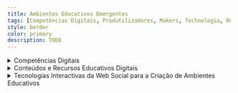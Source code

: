```yaml
---
title: Ambientes Educativos Emergentes
tags: [Competências Digitais, Produtilizadores, Makers, Technologia, Realidade Virtual]
style: border
color: primary
description: TODO
---
```




<details>

<summary> Competências Digitais </summary>
<br>

<h4>A importância das competências digitais na educação</h4>
<br>
<p>
O documento destaca a crescente relevância das competências digitais na educação, essenciais para preparar cidadãos e profissionais para um mundo em que o digital desempenha um papel central. Argumenta que as escolas são o espaço ideal para desenvolver estas competências desde cedo, promovendo não apenas o domínio de ferramentas tecnológicas, mas também uma abordagem crítica e ética ao seu uso. 
O foco está na necessidade de capacitar professores e estudantes para utilizarem as tecnologias digitais de forma a enriquecer o processo educativo e promover uma aprendizagem inclusiva, inovadora e eficaz. Entre os desafios discutidos incluem-se a rápida evolução tecnológica, a necessidade de formação contínua para os professores e a adaptação das estratégias pedagógicas às necessidades dos estudantes. O documento sugere a adoção de referenciais de competências digitais, como o DigCompEdu, para orientar professores e alunos no uso crítico e inovador do digital.
</p>

<p>Pontos Principais:</p>
<ul>
    <li>
    <p>Definição e Relevância das Competências Digitais: A integração do digital em todas as áreas da vida, trabalho e educação requer que os cidadãos estejam preparados para serem críticos, criativos e colaborativos num mundo digital.</p>
    </li>
    <li>
    <p>Escola como Espaço de Capacitação: As escolas devem ser o local onde as competências digitais são introduzidas e desenvolvidas. Professores e estudantes precisam de habilidades que vão além do uso instrumental de tecnologias, incluindo análise crítica e inovação.</p>
    </li>
    <li>
    <p>Desafios para os Professores: Enfrentar a constante evolução tecnológica, integrar estratégias pedagógicas inovadoras e superar desigualdades no acesso às tecnologias por parte dos estudantes.</p>
    </li>
    <li>
    <p>DigCompEdu como Referencial: Este framework organiza as competências digitais docentes em seis áreas, promovendo a integração eficaz de tecnologias nos processos educativos. Ferramentas como o DigCompEdu CheckIn ajudam os professores a avaliar e melhorar as suas competências.</p>
    </li>
    <li>
    <p>Boas Práticas na Educação Digital: Encorajar o uso de ferramentas digitais para promover colaboração, criatividade e resolução de problemas, criando ecossistemas educativos eficazes.</p>
    </li>
    <li>
    <p>Adaptação às Necessidades dos Estudantes: Os professores devem ser flexíveis e sensíveis às realidades dos alunos, garantindo inclusão e acesso no uso das tecnologias.</p>
    </li>
</ul>

</details>

<details>

<summary> Conteúdos e Recursos Educativos Digitais </summary>
<br>
<h4>Integrando Tecnologias e Práticas Pedagógicas </h4>
<br>
<p>
O documento aborda a integração de tecnologias digitais nas práticas pedagógicas, destacando a importância de associar conteúdos educativos e ferramentas digitais para promover uma aprendizagem mais significativa e adaptada às necessidades do século XXI. A ideia central é que o uso de tecnologias não deve ser apenas suporte, mas um elemento ativo que transforma os processos de ensino e aprendizagem, promovendo metodologias ativas e construtivistas.

Enfatiza-se o papel do professor como mediador e guia, responsável por selecionar estratégias adequadas às necessidades dos alunos, avaliar criticamente os recursos disponíveis e fomentar a colaboração e a criação de conhecimento. O texto também explora a noção de "produtilizadores" ou "makers", indicando que professores e estudantes devem não só consumir recursos, mas também participar ativamente na produção de conteúdos digitais.
</p>

<ul>
  <li>
    <p>Integração de Tecnologias na Educação: O digital deve ser mais do que um suporte, transformando práticas pedagógicas e criando ambientes de aprendizagem enriquecidos.</p>
  </li>
  <li>
    <p>Papel do Professor: O docente é um mediador, responsável por guiar os alunos, selecionar estratégias, avaliar recursos digitais e criar experiências de aprendizagem colaborativa e crítica.</p>
  </li>
  <li>
    <p>Aprendizagem Ativa e Construtivista: Tecnologias devem fomentar o envolvimento dos estudantes na construção do conhecimento, ampliando a aprendizagem para além da sala de aula.</p>
  </li>
  <li>
    <p>Utilização Crítica de Recursos Digitais: Professores e alunos devem avaliar e validar os recursos digitais, garantindo qualidade e relevância pedagógica.</p>
  </li>
  <li>
    <p>Cultura Maker e Produtilizadores: Professores e estudantes devem participar ativamente na criação de conteúdos digitais, promovendo uma cultura participativa e colaborativa.</p>
  </li>
  <li>
    <p>Personalização da Aprendizagem: Recursos digitais devem permitir a personalização, adaptando-se ao ritmo, às necessidades e aos interesses dos alunos.</p>
  </li>
  <li>
    <p>Educação como Ecossistema Digital: A educação deve ser concebida como um ecossistema digital aberto, promovendo colaboração, conectividade e aprendizagem contínua.</p>
  </li>
</ul>

 <h4>Prós e Contras do Uso de Realidade Virtual na Sala de Aula</h4>
    <p>A realidade virtual (RV) é uma ferramenta inovadora que pode transformar a educação, oferecendo experiências imersivas e interativas. No entanto, o seu uso na sala de aula apresenta vantagens e desafios que devem ser cuidadosamente avaliados.</p>

 <li>
    <p>Prós</p>
    <ul>
      <li>
        <p>Experiências Imersivas e Engajantes: A RV permite aos alunos explorar ambientes inacessíveis no mundo real, como viagens ao passado ou simulações científicas. A interação imersiva aumenta a motivação e o interesse dos alunos.</p>
      </li>
      <li>
        <p>Aprendizagem Prática e Contextualizada: Proporciona simulações seguras para aprender habilidades práticas, como cirurgias ou operações técnicas, sem riscos reais. Facilita a aplicação de conhecimentos em cenários concretos.</p>
      </li>
      <li>
        <p>Inclusão de Estilos de Aprendizagem Diversos: Atende a diferentes estilos de aprendizagem, beneficiando especialmente alunos que preferem estímulos visuais e experiências interativas.</p>
      </li>
      <li>
        <p>Desenvolvimento de Competências do Século XXI: Promove competências como colaboração, resolução de problemas e pensamento crítico através de cenários virtuais.</p>
      </li>
    </ul>
  </li>

  <li>
    <p>Contras</p>
    <ul>
      <li>
        <p>Custos Elevados: A implementação de tecnologia de RV, incluindo equipamentos e conteúdos, pode ser dispendiosa, dificultando a sua adoção por escolas com recursos limitados.</p>
      </li>
      <li>
        <p>Acessibilidade e Inclusão: Nem todos os alunos têm as mesmas condições físicas ou sensoriais para utilizar os equipamentos de RV, levantando questões de equidade.</p>
      </li>
      <li>
        <p>Dependência Tecnológica: Problemas técnicos, como falhas de software ou hardware, podem interromper o processo de aprendizagem. Além disso, os professores precisam de formação específica para utilizar estas ferramentas.</p>
      </li>
      <li>
        <p>Riscos de Saúde e Bem-Estar: O uso prolongado pode causar cansaço visual, tonturas ou náuseas. A imersão excessiva também pode levar à desconexão com o ambiente real.</p>
      </li>
      <li>
        <p>Qualidade e Adequação dos Conteúdos: Ainda existem limitações no desenvolvimento de conteúdos educativos alinhados aos currículos e de alta qualidade.</p>
      </li>
    </ul>
  </li>

  <p>A realidade virtual tem um enorme potencial para transformar a educação, oferecendo experiências inovadoras e práticas. No entanto, a sua implementação exige um planeamento cuidadoso para garantir acessibilidade, formação adequada e equilíbrio entre tecnologia e pedagogia. Com a superação dos desafios, a RV pode tornar-se uma poderosa aliada na preparação dos alunos para o futuro.</p>

</details>


<details>

<summary> Tecnologias Interactivas da Web Social para a Criação de Ambientes Educativos </summary>

<br>
<h4>Potencialidades do Software Social na Educação </h4>
<br>
<p>
O documento explora como o software social e as redes sociais podem transformar a educação, promovendo aprendizagens ativas, colaborativas e conectadas. Ressalta-se que estas ferramentas, amplamente utilizadas pelos estudantes em contextos informais, têm o potencial de ser integradas ao ambiente educativo, promovendo a construção de comunidades virtuais de aprendizagem. Através de aplicações práticas, as redes sociais podem motivar alunos, facilitar a partilha de ideias e desenvolver competências essenciais para o século XXI, como comunicação, colaboração e pensamento crítico.

Apesar dos benefícios, o texto também destaca os desafios associados ao uso educativo de redes sociais, como questões de segurança digital, privacidade e ética. Para aproveitar o potencial dessas ferramentas, professores devem adotar práticas pedagógicas que utilizem o digital de forma responsável, estruturada e reflexiva, integrando tecnologias familiares aos estudantes para enriquecer o processo educativo.
</p>

<ul>
  <li>
    <p>Potencialidades das Redes e Software Social</p>
    <ul>
      <li>
        <p>Promoção de Aprendizagens Ativas: As redes sociais facilitam a participação ativa dos alunos, tornando o aprendizado mais dinâmico e colaborativo.</p>
      </li>
      <li>
        <p>Construção de Comunidades Virtuais de Aprendizagem: Estas ferramentas criam espaços para debates, partilha de ideias e construção coletiva de conhecimento.</p>
      </li>
      <li>
        <p>Conexão e Diversidade: Permitem interações síncronas e assíncronas entre pessoas de diferentes origens culturais, enriquecendo o processo educativo.</p>
      </li>
      <li>
        <p>Motivação e Engajamento: Recursos familiares aos alunos aumentam a motivação, tornando as atividades educativas mais atrativas.</p>
      </li>
      <li>
        <p>Desenvolvimento de Competências do Século XXI: Ferramentas digitais promovem comunicação, pensamento crítico e colaboração em ambientes educacionais.</p>
      </li>
    </ul>
  </li>

  <li>
    <p>Desafios no Uso Educativo</p>
    <ul>
      <li>
        <p>Segurança e Privacidade: Professores devem orientar os alunos sobre práticas seguras e responsáveis nas interações online.</p>
      </li>
      <li>
        <p>Dependência Digital: O uso excessivo de redes sociais pode gerar distrações e reduzir a capacidade de foco dos alunos.</p>
      </li>
      <li>
        <p>Planeamento e Avaliação: É necessário integrar as redes sociais de forma estratégica, alinhando os objetivos pedagógicos às práticas digitais.</p>
      </li>
    </ul>
  </li>

  <li>
    <p>Recomendações para Professores</p>
    <ul>
      <li>
        <p>Planeamento Pedagógico: Estruturar atividades que utilizem redes sociais de forma crítica e significativa.</p>
      </li>
      <li>
        <p>Orientação Ética: Promover cidadania digital, respeito pela diversidade e avaliação de fontes de informação.</p>
      </li>
      <li>
        <p>Desenvolvimento de Competências: Capacitar os alunos para usar ferramentas digitais como parte de sua formação académica e futura carreira.</p>
      </li>
    </ul>
  </li>
</ul>

</details>

